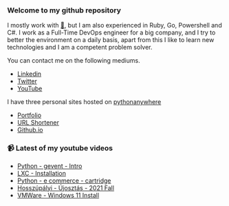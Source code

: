 ### Welcome to my github repository

I mostly work with [:snake:](https://www.python.org/), but I am also experienced in Ruby, Go, Powershell and C#. I work as a Full-Time DevOps engineer for a big company, and I try to better the environment on a daily basis, apart from this I like to learn new technologies and I am a competent problem solver.

You can contact me on the following mediums.
- [Linkedin](https://www.linkedin.com/in/r3ap3rpy)
- [Twitter](https://twitter.com/r3ap3rpy)
- [YouTube](https://www.youtube.com/channel/UC1qkMXH8d2I9DDAtBSeEHqg)

I have three personal sites hosted on [pythonanywhere](https://www.pythonanywhere.com/)
- [Portfolio](http://r3ap3rpy.pythonanywhere.com/)
- [URL Shortener](http://shortenpy.pythonanywhere.com/)
- [Github.io](https://r3ap3rpy.github.io/)

### :video_camera: Latest of my youtube videos
<!-- YOUTUBE:START -->
- [Python - gevent - Intro](https://www.youtube.com/watch?v=ugYDOUyWFso)
- [LXC - Installation](https://www.youtube.com/watch?v=2U7OZ5VfsL4)
- [Python - e commerce - cartridge](https://www.youtube.com/watch?v=_fc4e9w_md8)
- [Hosszúpályi - Újosztás - 2021 Fall](https://www.youtube.com/watch?v=iZvv6L0GDOU)
- [VMWare - Windows 11 Install](https://www.youtube.com/watch?v=5z6hSOF6Ec8)
<!-- YOUTUBE:END -->

